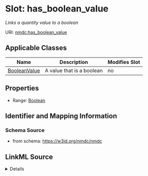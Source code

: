 # Slot: has_boolean_value


_Links a quantity value to a boolean_



URI: [nmdc:has_boolean_value](https://w3id.org/nmdc/has_boolean_value)



<!-- no inheritance hierarchy -->




## Applicable Classes

| Name | Description | Modifies Slot |
| --- | --- | --- |
[BooleanValue](BooleanValue.md) | A value that is a boolean |  no  |







## Properties

* Range: [Boolean](Boolean.md)





## Identifier and Mapping Information







### Schema Source


* from schema: https://w3id.org/nmdc/nmdc




## LinkML Source

<details>
```yaml
name: has_boolean_value
description: Links a quantity value to a boolean
from_schema: https://w3id.org/nmdc/nmdc
rank: 1000
multivalued: false
alias: has_boolean_value
domain_of:
- BooleanValue
range: boolean

```
</details>
